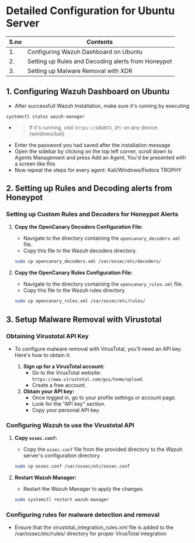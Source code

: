 # Detailed Configuration for Ubuntu Server

| S.no | Contents |
| --- | --- |
| 1. | Configuring Wazuh Dashboard on Ubuntu |
| 2. | Setting up Rules and Decoding alerts from Honeypot |
| 3. | Setting up Malware Removal with XDR |


## 1. Configuring Wazuh Dashboard on Ubuntu
- After successfull Wazuh Installation, make sure it's running by executing

```shell-session
systemctl status wazuh-manager
```
- > If it's running, visit `https://UBUNTU_IP/` on any device: (windows/kali)
- Enter the password you had saved after the installation message
- Open the sidebar by clicking on the top left corner, scroll down to Agents Management and press Add an Agent, You'd be presented with a screen like this
- Now repeat the steps for every agent: Kali/Windows/Fedora
TROPHY

## 2. Setting up Rules and Decoding alerts from Honeypot
### Setting up Custom Rules and Decoders for Honeypot Alerts

1.  **Copy the OpenCanary Decoders Configuration File:**
    -   Navigate to the directory containing the `opencanary_decoders.xml` file.
    -   Copy this file to the Wazuh decoders directory.

    ```bash
    sudo cp opencanary_decoders.xml /var/ossec/etc/decoders/
    ```

2.  **Copy the OpenCanary Rules Configuration File:**
    -   Navigate to the directory containing the `opencanary_rules.xml` file.
    -   Copy this file to the Wazuh rules directory.

    ```bash
    sudo cp opencanary_rules.xml /var/ossec/etc/rules/
    ```

## 3. Setup Malware Removal with Virustotal
### Obtaining Virustotal API Key

-   To configure malware removal with VirusTotal, you'll need an API key. Here's how to obtain it:

    1.  **Sign up for a VirusTotal account:**
        -   Go to the VirusTotal website: `https://www.virustotal.com/gui/home/upload`.
        -   Create a free account.
    2.  **Obtain your API key:**
        -   Once logged in, go to your profile settings or account page.
        -   Look for the "API key" section.
        -   Copy your personal API key.

### Configuring Wazuh to use the Virustotal API
1.  **Copy `ossec.conf`:**
    -   Copy the `ossec.conf` file from the provided directory to the Wazuh server's configuration directory.

    ```bash
    sudo cp ossec.conf /var/ossec/etc/ossec.conf
    ```
2.  **Restart Wazuh Manager:**
    -   Restart the Wazuh Manager to apply the changes.

    ```bash
    sudo systemctl restart wazuh-manager
    ```
    
### Configuring rules for malware detection and removal
- Ensure that the virustotal_integration_rules.xml file is added to the /var/ossec/etc/rules/ directory for proper VirusTotal integration
